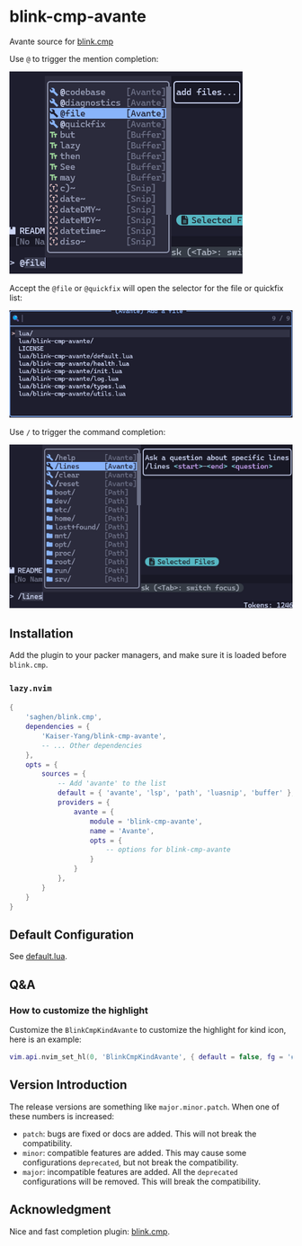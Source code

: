 # blink-cmp-avante

Avante source for [blink.cmp](https://github.com/Saghen/blink.cmp)

Use `@` to trigger the mention completion:

![](./images/demo-avante-mention.png)

Accept the `@file` or `@quickfix` will open the selector for the file or quickfix list:

![](./images/demo-avante-accept.png)

Use `/` to trigger the command completion:

![](./images/demo-avante-command.png)

## Installation

Add the plugin to your packer managers, and make sure it is loaded before `blink.cmp`.

### `lazy.nvim`

```lua
{
    'saghen/blink.cmp',
    dependencies = {
        'Kaiser-Yang/blink-cmp-avante',
        -- ... Other dependencies
    },
    opts = {
        sources = {
            -- Add 'avante' to the list
            default = { 'avante', 'lsp', 'path', 'luasnip', 'buffer' },
            providers = {
                avante = {
                    module = 'blink-cmp-avante',
                    name = 'Avante',
                    opts = {
                        -- options for blink-cmp-avante
                    }
                }
            },
        }
    }
}
```

## Default Configuration

See [default.lua](./lua/blink-cmp-avante/default.lua).

## Q&A

### How to customize the highlight

Customize the `BlinkCmpKindAvante` to customize the highlight for kind icon, here is an example:

```lua
vim.api.nvim_set_hl(0, 'BlinkCmpKindAvante', { default = false, fg = '#89b4fa' })
```

## Version Introduction

The release versions are something like `major.minor.patch`. When one of these numbers is increased:

* `patch`: bugs are fixed or docs are added. This will not break the compatibility.
* `minor`: compatible features are added. This may cause some configurations `deprecated`, but
not break the compatibility.
* `major`: incompatible features are added. All the `deprecated` configurations will be removed.
This will break the compatibility.

## Acknowledgment

Nice and fast completion plugin: [blink.cmp](https://github.com/Saghen/blink.cmp).
